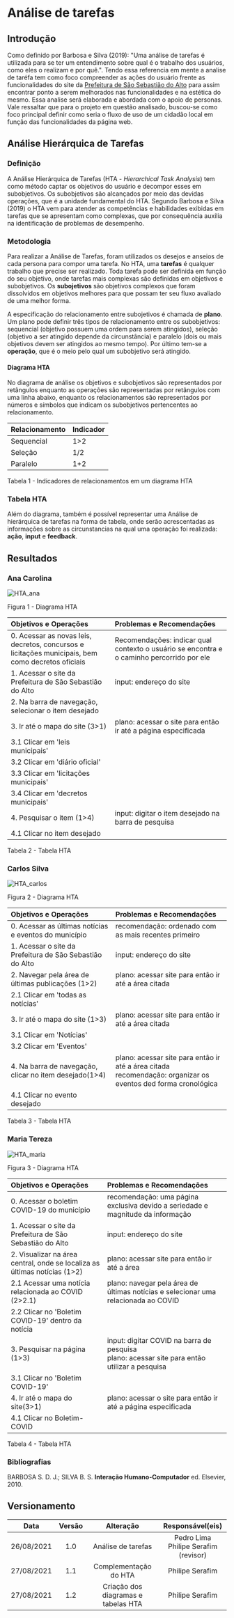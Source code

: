 # Análise de tarefas

## Introdução

Como definido por Barbosa e Silva (2019): "Uma análise de tarefas é utilizada para se ter um entendimento sobre qual é o trabalho dos usuários, como eles o realizam e por quê.". Tendo essa referencia em mente a analise de taréfa tem como foco compreender as ações do usuário frente as funcionalidades do site da [Prefeitura de São Sebastião do Alto](http://ssalto.rj.gov.br/) para assim encontrar ponto a serem melhorados nas funcionalidades e na estética do mesmo. Essa analise será elaborada e abordada com o apoio de personas.
Vale ressaltar que para o projeto em questão analisado, buscou-se como foco principal definir como seria o fluxo de uso de um cidadão local em função das funcionalidades da página web.

## Análise Hierárquica de Tarefas

### Definição
A Análise Hierárquica de Tarefas (HTA - *Hierarchical Task Analysis*) tem como método captar os objetivos do usuário e decompor esses em subobjetivos. Os subobjetivos são alcançados por meio das devidas operações, que é a unidade fundamental do HTA. Segundo Barbosa e Silva (2019) o HTA vem para atender as competências e habilidades exibidas em tarefas que se apresentam como complexas, que por consequência auxilia na identificação de problemas de desempenho. 

### Metodologia
Para realizar a Análise de Tarefas, foram utilizados os desejos e anseios de cada persona para compor uma tarefa.
No HTA, uma <strong>tarefas</strong> é qualquer trabalho que precise ser realizado. Toda tarefa pode ser definida em função do seu objetivo, onde tarefas mais complexas são definidas em objetivos e subobjetivos. Os <strong>subojetivos</strong> são objetivos complexos que foram dissolvidos em objetivos melhores para que possam ter seu fluxo avaliado de uma melhor forma.

A especificação do relacionamento entre subojetivos é chamada de <strong>plano</strong>. Um plano pode definir três tipos de relacionamento entre os subobjetivos: sequencial (objetivo possuem uma ordem para serem atingidos), seleção (objetivo a ser atingido depende da circunstância) e paralelo (dois ou mais objetivos devem ser atingidos ao mesmo tempo). Por último tem-se a <strong>operação</strong>, que é o meio pelo qual um subobjetivo será atingido.

#### Diagrama HTA
No diagrama de análise os objetivos e subobjetivos são representados por retângulos enquanto as operações são representadas por retângulos com uma linha abaixo, enquanto os relacionamentos são representados por números e símbolos que indicam os subobjetivos pertencentes ao relacionamento.

| Relacionamento | Indicador |
| :------------- | :-------- |
| Sequencial     | 1>2       |
| Seleção        | 1/2       |
| Paralelo       | 1+2       |

<figcaption>Tabela 1 - Indicadores de relacionamentos em um diagrama HTA</figcaption>

### Tabela HTA
Além do diagrama, também é possível representar uma Análise de hierárquica de tarefas na forma de tabela, onde serão acrescentadas as informações sobre as circunstancias na qual uma operação foi realizada: <strong>ação</strong>, <strong>input</strong> e <strong>feedback</strong>.


## Resultados

### Ana Carolina
![HTA_ana](./../../assets/img/hta_ana.png)
<figcaption>Figura 1 - Diagrama HTA</figcaption>


| Objetivos e Operações                                                                             | Problemas e Recomendações                                                                 |
| :------------------------------------------------------------------------------------------------ | :---------------------------------------------------------------------------------------- |
| 0. Acessar as novas leis, decretos, concursos e licitações municipais, bem como decretos oficiais | Recomendações: indicar qual contexto o usuário se encontra e o caminho percorrido por ele |
| 1. Acessar o site da Prefeitura de São Sebastião do Alto                                          | input: endereço do site                                                                   |
| 2. Na barra de navegação, selecionar o item desejado                                              |                                                                                           |
| 3. Ir até o mapa do site (3>1)                                                                    | plano: acessar o site para então ir até a página especificada                             |
| 3.1 Clicar em 'leis municipais'                                                                   |                                                                                           |
| 3.2 Clicar em 'diário oficial'                                                                    |                                                                                           |
| 3.3 Clicar em 'licitações municipais'                                                             |                                                                                           |
| 3.4 Clicar em 'decretos municipais'                                                               |                                                                                           |
| 4. Pesquisar o item (1>4)                                                                         | input: digitar o item desejado na barra de pesquisa                                       |
| 4.1 Clicar no item desejado                                                                       |                                                                                           |
<figcaption> Tabela 2 - Tabela HTA</figcaption>


### Carlos Silva
![HTA_carlos](./../../assets/img/hta_carlos.png)
<figcaption>Figura 2 - Diagrama HTA</figcaption>

| Objetivos e Operações                                    | Problemas e Recomendações                                                                                       |
| :------------------------------------------------------- | :-------------------------------------------------------------------------------------------------------------- |
| 0. Acessar as últimas notícias e eventos do município    | recomendação: ordenado com as mais recentes primeiro                                                            |
| 1. Acessar o site da Prefeitura de São Sebastião do Alto | input: endereço do site                                                                                         |
| 2. Navegar pela área de últimas publicações (1>2)        | plano: acessar site para então ir até a área citada                                                             |
| 2.1 Clicar em 'todas as notícias'                        |                                                                                                                 |
| 3. Ir até o mapa do site (1>3)                           | plano: acessar site para então ir até a área citada                                                             |
| 3.1 Clicar em 'Notícias'                                 |                                                                                                                 |
| 3.2 Clicar em 'Eventos'                                  |                                                                                                                 |
| 4. Na barra de navegação, clicar no item desejado(1>4)   | plano: acessar site para então ir até a área citada<br>recomendação: organizar os eventos ded forma cronológica |
| 4.1 Clicar no evento desejado                            |                                                                                                                 |
<figcaption> Tabela 3 - Tabela HTA</figcaption>

### Maria Tereza
![HTA_maria](./../../assets/img/hta_maria.png)
<figcaption>Figura 3 - Diagrama HTA</figcaption>


| Objetivos e Operações                                                     | Problemas e Recomendações                                                                       |
| :------------------------------------------------------------------------ | :---------------------------------------------------------------------------------------------- |
| 0. Acessar o boletim COVID-19 do município                                | recomendação: uma página exclusiva devido a seriedade e magnitude da informação                 |
| 1. Acessar o site da Prefeitura de São Sebastião do Alto                  | input: endereço do site                                                                         |
| 2. Visualizar na área central, onde se localiza as últimas notícias (1>2) | plano: acessar site para então ir até a área                                                    |
| 2.1 Acessar uma notícia relacionada ao COVID (2>2.1)                      | plano: navegar pela área de últimas notícias e selecionar uma relacionada ao COVID              |
| 2.2 Clicar no 'Boletim COVID-19' dentro da notícia                        |                                                                                                 |
| 3. Pesquisar na página (1>3)                                              | input: digitar COVID na barra de pesquisa<br>plano: acessar site para então utilizar a pesquisa |
| 3.1 Clicar no 'Boletim COVID-19'                                          |                                                                                                 |
| 4. Ir até o mapa do site(3>1)                                             | plano: acessar o site para então ir até a página especificada                                   |
| 4.1 Clicar no Boletim-COVID                                               |                                                                                                 |
<figcaption> Tabela 4 - Tabela HTA</figcaption>



### Bibliografias

  BARBOSA S. D. J.; SILVA B. S. <strong>Interação Humano-Computador</strong> ed. Elsevier, 2010.

## Versionamento

|    Data    | Versão |              Alteração              |             Responsável(eis)             |
| :--------: | :----: | :---------------------------------: | :--------------------------------------: |
| 26/08/2021 |  1.0   |         Análise de tarefas          | Pedro Lima</br>Philipe Serafim (revisor) |
| 27/08/2021 |  1.1   |        Complementação do HTA        |             Philipe Serafim              |
| 27/08/2021 |  1.2   | Criação dos diagramas e tabelas HTA |             Philipe Serafim              |